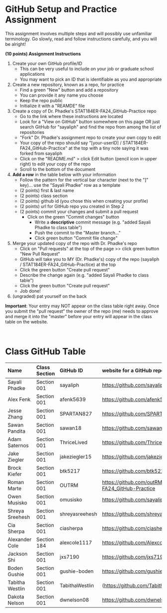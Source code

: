 # GitHub Setup and Practice Assignment
This assignment involves multiple steps and will possibly use unfamiliar terminology. Go slowly, read and follow instructions carefully, and you will be alright!


**(10 points) Assignment Instructions**

1. Create your own GitHub profile/ID
   - This can be very useful to include on your job or graduate school applications
   - You may want to pick an ID that is identifiable as you and appropriate
3. Create a new repository, known as a repo, for practice
   - Find a green "New" button and add a repository
   - You can provide it any name you choose
   - Keep the repo public
   - Initialize it with a "REAMDE" file
4. Create a copy of Dr. Phadke's STAT184ER-FA24_GitHub-Practice repo
   - Go to the link where these instructions are located
   - Look for a "View on GitHub" button somewhere on this page OR just search GitHub for "sayaliph" and find the repo from among the list of repositories
   - "Fork" Dr. Phadke's assignment repo to create your own copy to edit
   - Your copy of the repo should say "[your-userID] / STAT184ER-FA24_GitHub-Practice" at the top with a tiny note saying it was forked from sayaliph
   - Click on the "README.md" > click Edit button (pencil icon in upper right) to edit your copy of the repo
   - Scroll to the bottom of the document
5. **Add a row** in the table below with your information 
    - Follow the pattern for the vertical bar character (next to the "]" key)... use the "Sayali Phadke" row as a template
    - (2 points) first & last name  
    - (2 points) class section
    - (2 points) github id (you chose this when creating your profile)
    - (2 points) url for GitHub repo you created in Step 2
    - (2 points) commit your changes and submit a pull request
        - Click on the green "Commit changes" button
            - Write a **descriptive** commit message (e.g. "added Sayali Phadke to class table")
            - Push the commit to the "Master branch..."
            - Click green button "Commit file change"
6. Merge your updated copy of the repo with Dr. Phadke's repo
    - Click on "Pull requests" at the top of the page >> click green button "New Pull Request"
    - GitHub will take you to MY (Dr. Phadke's) copy of the repo (sayaliph / STAT184ER-FA24_GitHub-Practice) at the top
    - Click the green button "Create pull request"
    - Describe the change again (e.g. "added Sayali Phadke to class table")
    - Click the green button "Create pull request"
    - Job done!
7. (ungraded) pat yourself on the back
 
**Important**: Your entry may NOT appear on the class table right away. Once you submit the "pull request" the owner of the repo (me) needs to approve and merge it into the "master" before your entry will appear in the class table on the website. 

<br>


# Class GitHub Table 

| Name              | Class Section     | GitHub ID            | website for a GitHub repo            |  
|:------------------|:------------------|:---------------------|:-------------------------------------|  
| Sayali Phadke     | Section 001       | sayaliph             | https://github.com/sayaliph/test     |
| Alex Fenk         | Section 001       | afenk5639            | https://github.com/afenk5639/AF      |
| Jesse Zhang       | Section 001       | SPARTAN827           | https://github.com/SPARTAN827/YSKM   |
| Sawan Pandita     | Section 001       | sawan18              | https://github.com/sawan18/demoStat184     |
| Adam Saternos     | Section 001       | ThriceLived          | https://github.com/ThriceLived/R-week-1.5 |
| Jake Ziegler      | Section 001       | jakeziegler15        | https://github.com/jakeziegler15/Stat-184-Week-1-     |
| Brock Kiefer      | Section 001       | btk5217              | https://github.com/btk5217/week-1-STAT184 |
| Roman Marte       | Section 001       | OUTRM                | https://github.com/outRM/rbm5942_STAT184ER-FA24_GitHub-Practice           |
| Owen Musisko      | Section 001       | omusisko             | https://github.com/sayaliph/test     |
| Shreya Sreehesh   | Section 001       | shreyasreehesh       | https://github.com/shreyasreehesh/Stat184_GitHubPractice|
| Cia Sherpa        | Section 001       | ciasherpa            | https://github.com/ciasherpa/ciarep  |
| Alexander Cole   | Section 184     | alexcole1117    | https://github.com/Alexcole1117/1st |
| Jackson Shi       | Section 001       | jxs7190              | https://github.com/jxs7190/week-1-in-STAT184 |
| Boden Gushie      | Section 001       | gushie-boden         | https://github.com/gushie-boden/newr |
| Tabitha Westlin     | Section 001       | TabithaWestlin            | (https://github.com/TabithaWestlin/PracticeRepo)     |
| Dakota Nelson     | Section 001       | dwnelson08           | https://github.com/dwnelson08/Stat184|


<br>
